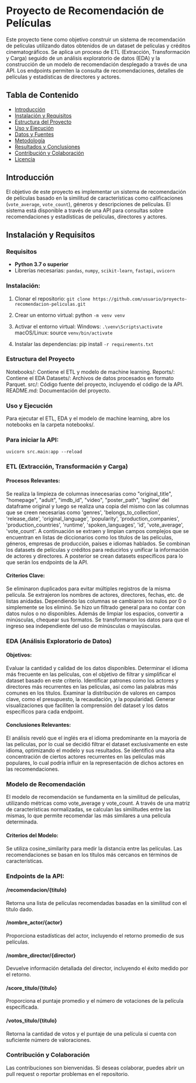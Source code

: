 # Proyecto de Recomendación de Películas

Este proyecto tiene como objetivo construir un sistema de recomendación de películas utilizando datos obtenidos de un dataset de películas y créditos cinematográficos. Se aplica un proceso de ETL (Extracción, Transformación y Carga) seguido de un análisis exploratorio de datos (EDA) y la construcción de un modelo de recomendación desplegado a través de una API. Los endpoints permiten la consulta de recomendaciones, detalles de películas y estadísticas de directores y actores.

## Tabla de Contenido

- [Introducción](#introducción)
- [Instalación y Requisitos](#instalación-y-requisitos)
- [Estructura del Proyecto](#estructura-del-proyecto)
- [Uso y Ejecución](#uso-y-ejecución)
- [Datos y Fuentes](#datos-y-fuentes)
- [Metodología](#metodología)
- [Resultados y Conclusiones](#resultados-y-conclusiones)
- [Contribución y Colaboración](#contribución-y-colaboración)
- [Licencia](#licencia)

## Introducción

El objetivo de este proyecto es implementar un sistema de recomendación de películas basado en la similitud de características como calificaciones (`vote_average`, `vote_count`), géneros y descripciones de películas. El sistema está disponible a través de una API para consultas sobre recomendaciones y estadísticas de películas, directores y actores.

## Instalación y Requisitos

### Requisitos

- **Python 3.7 o superior**
- Librerías necesarias: `pandas`, `numpy`, `scikit-learn`, `fastapi`, `uvicorn`
### Instalación:

1. Clonar el repositorio:
   ```git clone https://github.com/usuario/proyecto-recomendacion-peliculas.git```

2. Crear un entorno virtual:
python    ```-m venv venv```

3. Activar el entorno virtual:
Windows: ```.\venv\Scripts\activate```
macOS/Linux: source ```venv/bin/activate```

4. Instalar las dependencias:
pip install ```-r requirements.txt```

### Estructura del Proyecto
Notebooks/: Contiene el ETL y modelo de machine learning.
Reports/: Contiene el EDA 
Datasets/: Archivos de datos procesados en formato Parquet.
src/: Código fuente del proyecto, incluyendo el código de la API.
README.md: Documentación del proyecto.

### Uso y Ejecución
Para ejecutar el ETL, EDA y el modelo de machine learning, abre los notebooks en la carpeta notebooks/.

### Para iniciar la API:
```uvicorn src.main:app --reload```

### ETL (Extracción, Transformación y Carga)
#### Procesos Relevantes:
Se realiza la limpieza de columnas innecesarias como "original_title", "homepage", "adult", "imdb_id", "video", "poster_path", 'tagline' del dataframe original y luego se realiza una copia del mismo con las columnas que se creen necesarias como 'genres', 'belongs_to_collection', 'release_date', 'original_language', 'popularity', 'production_companies', 'production_countries', 'runtime', 'spoken_languages', 'id', 'vote_average', 'vote_count'. A continuación se extraen y limpian campos complejos que se encuentran en listas de diccionarios como los titulos de las peliculas, géneros, empresas de producción, países e idiomas hablados. Se combinan los datasets de películas y créditos para reducirlos y unificar la información de actores y directores. A posterior se crean datasets específicos para lo que serán los endpoints de la API.

#### Criterios Clave:
Se eliminaron duplicados para evitar múltiples registros de la misma película.
Se extrajeron los nombres de actores, directores, fechas, etc. de listas anidadas.
Dependiendo las columnas se cambiaron los nulos por 0 o simplemente se los eliminó.
Se hizo un filtrado general para no contar con datos nulos o no disponibles. Además de limpiar los espacios, convertir a minúsculas, chequear sus formatos.
Se transformaron los datos para que el ingreso sea independiente del uso de minúsculas o mayúsculas.

### EDA (Análisis Exploratorio de Datos)
#### Objetivos:
Evaluar la cantidad y calidad de los datos disponibles.
Determinar el idioma más frecuente en las películas, con el objetivo de filtrar y simplificar el dataset basado en este criterio.
Identificar patrones como los actores y directores más recurrentes en las películas, así como las palabras más comunes en los títulos.
Examinar la distribución de valores en campos clave, como el presupuesto, la recaudación, y la popularidad.
Generar visualizaciones que faciliten la comprensión del dataset y los datos específicos para cada endpoint.

#### Conclusiones Relevantes:
El análisis reveló que el inglés era el idioma predominante en la mayoría de las películas, por lo cual se decidió filtrar el dataset exclusivamente en este idioma, optimizando el modelo y sus resultados.
Se identificó una alta concentración de ciertos actores recurrentes en las películas más populares, lo cual podría influir en la representación de dichos actores en las recomendaciones.

### Modelo de Recomendación
El modelo de recomendación se fundamenta en la similitud de películas, utilizando métricas como vote_average y vote_count. A través de una matriz de características normalizadas, se calculan las similitudes entre las mismas, lo que permite recomendar las más similares a una película determinada.

#### Criterios del Modelo:
Se utiliza cosine_similarity para medir la distancia entre las películas.
Las recomendaciones se basan en los títulos más cercanos en términos de características.

### Endpoints de la API:
#### /recomendacion/{titulo}
Retorna una lista de películas recomendadas basadas en la similitud con el título dado.

#### /nombre_actor/{actor}
Proporciona estadísticas del actor, incluyendo el retorno promedio de sus películas.

#### /nombre_director/{director}
Devuelve información detallada del director, incluyendo el éxito medido por el retorno.

#### /score_titulo/{titulo}
Proporciona el puntaje promedio y el número de votaciones de la película especificada.

#### /votos_titulo/{titulo}
Retorna la cantidad de votos y el puntaje de una película si cuenta con suficiente número de valoraciones.

### Contribución y Colaboración
Las contribuciones son bienvenidas. Si deseas colaborar, puedes abrir un pull request o reportar problemas en el repositorio.
